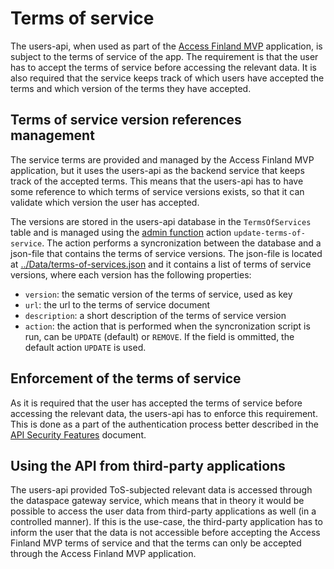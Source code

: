 # Terms of service 

The users-api, when used as part of the [Access Finland MVP](https://github.com/Virtual-Finland-Development/access-finland) application, is subject to the terms of service of the app. The requirement is that the user has to accept the terms of service before accessing the relevant data. It is also required that the service keeps track of which users have accepted the terms and which version of the terms they have accepted. 

## Terms of service version references management

The service terms are provided and managed by the Access Finland MVP application, but it uses the users-api as the backend service that keeps track of the accepted terms. This means that the users-api has to have some reference to which terms of service versions exists, so that it can validate which version the user has accepted. 

The versions are stored in the users-api database in the `TermsOfServices` table and is managed using the [admin function](./README.adminfunction.md) action `update-terms-of-service`. The action performs a syncronization between the database and a json-file that contains the terms of service versions. The json-file is located at [../Data/terms-of-services.json](../Data/terms-of-services.json) and it contains a list of terms of service versions, where each version has the following properties:

- `version`: the sematic version of the terms of service, used as key
- `url`: the url to the terms of service document
- `description`: a short description of the terms of service version
- `action`: the action that is performed when the syncronization script is run, can be `UPDATE` (default) or `REMOVE`. If the field is ommitted, the default action `UPDATE` is used.

## Enforcement of the terms of service

As it is required that the user has accepted the terms of service before accessing the relevant data, the users-api has to enforce this requirement. This is done as a part of the authentication process better described in the [API Security Features](./README.security.md) document.

## Using the API from third-party applications

The users-api provided ToS-subjected relevant data is accessed through the dataspace gateway service, which means that in theory it would be possible to access the user data from third-party applications as well (in a controlled manner). If this is the use-case, the third-party application has to inform the user that the data is not accessible before accepting the Access Finland MVP terms of service and that the terms can only be accepted through the Access Finland MVP application.